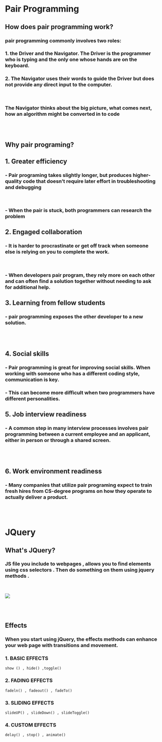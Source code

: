 # Pair Programming



## How does pair programming work?

### pair programming commonly involves two roles:

### 1. the Driver and the Navigator. The Driver is the programmer who is typing and the only one whose hands are on the keyboard.

### 2. The Navigator uses their words to guide the Driver but does not provide any direct input to the computer. 

<br>

### The Navigator thinks about the big picture, what comes next, how an algorithm might be converted in to code

<br><br>

## Why pair programing?

## 1. Greater efficiency

### - Pair programing takes slightly longer, but produces higher-quality code that doesn’t require later effort in troubleshooting and debugging


<br>

### - When the pair is stuck, both programmers can research the problem

## 2. Engaged collaboration

### - It is harder to procrastinate or get off track when someone else is relying on you to complete the work. 

<br>

### - When developers pair program, they rely more on each other and can often find a solution together without needing to ask for additional help.


## 3. Learning from fellow students

### - pair programming exposes the other developer to a new solution.

<br><br>

## 4. Social skills

### - Pair programming is great for improving social skills. When working with someone who has a different coding style, communication is key. 

### - This can become more difficult when two programmers have different personalities. 

## 5. Job interview readiness

### - A common step in many interview processes involves pair programming between a current employee and an applicant, either in person or through a shared screen.

<br><br>

###

## 6. Work environment readiness

### - Many companies that utilize pair programing expect to train fresh hires from CS-degree programs on how they operate to actually deliver a product.

<br><br>

# JQuery

## What's JQuery? 

### JS file you include to webpages , allows you to find elements using css selectors . Then do something on them using jquery methods .

<br>

![](https://cdn.educba.com/academy/wp-content/uploads/2019/05/what-is-jquery-1.png)

<br><br>

## Effects 

### When you start using jQuery, the effects methods can enhance your web page with transitions and movement. 

### 1. BASIC EFFECTS

 ```
 show () , hide() ,toggle()
 ```


### 2. FADING EFFECTS 

 ```
 fadeln() , fadeout() , fadeTo()
 ```

 ### 3. SLIDING EFFECTS 

  ``` 
 slideUP() , slideDown() , slideToggle()
 ```


### 4. CUSTOM EFFECTS  

 ```
 delay() , stop() , animate()
 ```

<br><br>


